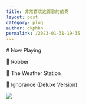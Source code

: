 ```yaml
---
title: 非常喜欢这首歌的前奏
layout: post
category: plog
author: dkphhh
permalink: /2023-01-31-19-35
---
```

\# Now Playing 

🎵 Robber

🎤 The Weather Station

💽 Ignorance (Deluxe Version)

![](https://cdn.jsdelivr.net/gh/dkphhh/img/imgformessage/20230131193503.jpg)
